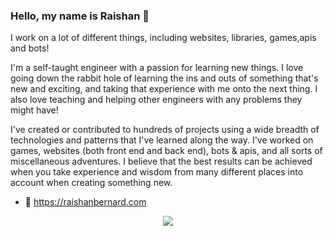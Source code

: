 ### Hello, my name is Raishan 👋

I work on a lot of different things, including websites, libraries, games,apis and bots!

I'm a self-taught engineer with a passion for learning new things. I love going down the rabbit hole of learning the ins and outs of something that's new and exciting, and taking that experience with me onto the next thing. I also love teaching and helping other engineers with any problems they might have!

I've created or contributed to hundreds of projects using a wide breadth of technologies and patterns that I've learned along the way. I've worked on games, websites (both front end and back end), bots & apis, and all sorts of miscellaneous adventures. I believe that the best results can be achieved when you take experience and wisdom from many different places into account when creating something new.
- 📌 https://raishanbernard.com

<p align="center" >
  <a href="https://github.com/anuraghazra/github-readme-stats"> 
    <img  src="https://github-readme-stats.vercel.app/api?username=drgloo&&show_icons=true&theme=vue-dark"/>
  </a>
</p>

<!-- ![Raishan's github stats](https://github-readme-stats.vercel.app/api?username=DrGloo) -->
